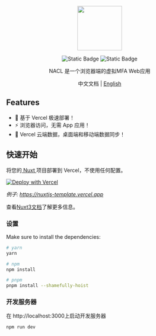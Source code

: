 <p align="center">
  <img src="https://otp.tntsec.net/nacl.svg" width="120">
</p>
<p align="center">
<img alt="Static Badge" src="https://img.shields.io/badge/Build-v1.0.0-bule">
<img alt="Static Badge" src="https://img.shields.io/badge/License-MIT-green">
</p>
<p align="center">NACL 是一个浏览器端的虚拟MFA Web应用</p>
<p align="center"> 中文文档 | <a href="README_EN.md">English</a> </p>

## Features

- 🚀 基于 Vercel 极速部署！
- ⚡ 浏览器访问，无需 App 应用！
- 🌟 Vercel 云端数据，桌面端和移动端数据同步！

## 快速开始

将您的[ Nuxt ]( https://Nuxt.com )项目部署到 Vercel，不使用任何配置。


[![Deploy with Vercel]( https://Vercel.com/button )]( https://Vercel.com/new/clone?repository-url=https://github.com/Vercel/Vercel/tree/main/examples/nuxtjs&amp;template=nuxtjs )

_例子:  https://nuxtjs-template.vercel.app_

查看[Nuxt3文档]( https://v3.nuxtjs.org )了解更多信息。


### 设置

Make sure to install the dependencies:

```bash
# yarn
yarn

# npm
npm install

# pnpm
pnpm install --shamefully-hoist
```

### 开发服务器

在 http://localhost:3000上启动开发服务器

```bash
npm run dev
```

